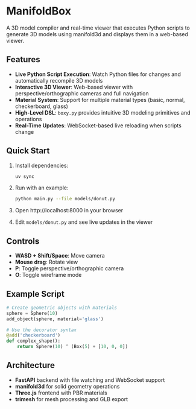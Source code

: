 # ManifoldBox

A 3D model compiler and real-time viewer that executes Python scripts to generate 3D models using manifold3d and displays them in a web-based viewer.

## Features

- **Live Python Script Execution**: Watch Python files for changes and automatically recompile 3D models
- **Interactive 3D Viewer**: Web-based viewer with perspective/orthographic cameras and full navigation
- **Material System**: Support for multiple material types (basic, normal, checkerboard, glass)
- **High-Level DSL**: `boxy.py` provides intuitive 3D modeling primitives and operations
- **Real-Time Updates**: WebSocket-based live reloading when scripts change

## Quick Start

1. Install dependencies:
   ```bash
   uv sync
   ```

2. Run with an example:
   ```bash
   python main.py --file models/donut.py
   ```

3. Open http://localhost:8000 in your browser

4. Edit `models/donut.py` and see live updates in the viewer

## Controls

- **WASD + Shift/Space**: Move camera
- **Mouse drag**: Rotate view  
- **P**: Toggle perspective/orthographic camera
- **O**: Toggle wireframe mode

## Example Script

```python
# Create geometric objects with materials
sphere = Sphere(10)
add_object(sphere, material='glass')

# Use the decorator syntax
@add('checkerboard')
def complex_shape():
    return Sphere(10) ^ (Box(5) + [10, 0, 0])
```

## Architecture

- **FastAPI** backend with file watching and WebSocket support
- **manifold3d** for solid geometry operations
- **Three.js** frontend with PBR materials
- **trimesh** for mesh processing and GLB export